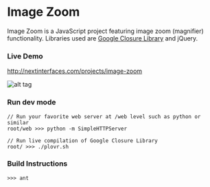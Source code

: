 Image Zoom
====
Image Zoom is a JavaScript project featuring image zoom (magnifier) functionality. Libraries used are [Google Closure Library](https://developers.google.com/closure/library/) and jQuery.

### Live Demo
http://nextinterfaces.com/projects/image-zoom

![alt tag](http://nextinterfaces.com/i/image-zoom.jpg)

### Run dev mode
```
// Run your favorite web server at /web level such as python or similar
root/web >>> python -m SimpleHTTPServer

// Run live compilation of Google Closure Library
root/ >>> ./plovr.sh
```

### Build Instructions
```
>>> ant
```